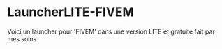 # LauncherLITE-FIVEM
Voici un launcher pour 'FIVEM' dans une version LITE et gratuite fait par mes soins
